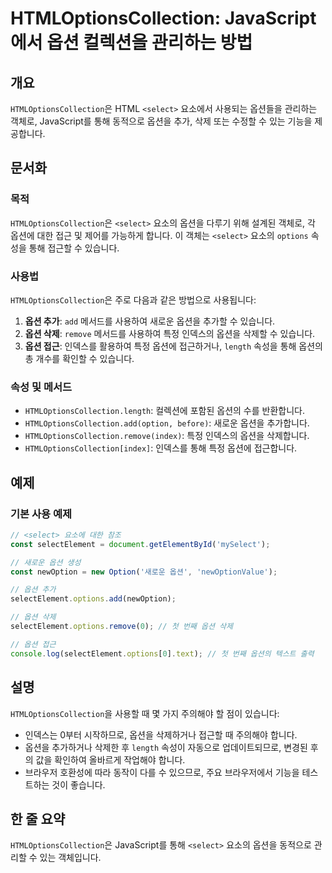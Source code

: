 <!--
Meta Description: # HTMLOptionsCollection: JavaScript에서 옵션 컬렉션을 관리하는 방법 ## 개요 `HTMLOptionsCollection`은 HTML `<select>` 요소에서 사용되는 옵션들을 관리하는 객체로, JavaScript를 통해 동적으로 옵션을 ...
Meta Keywords: htmloptionscollection, 옵션을, select, 있습니다, options
-->

# HTMLOptionsCollection: JavaScript에서 옵션 컬렉션을 관리하는 방법

## 개요
`HTMLOptionsCollection`은 HTML `<select>` 요소에서 사용되는 옵션들을 관리하는 객체로, JavaScript를 통해 동적으로 옵션을 추가, 삭제 또는 수정할 수 있는 기능을 제공합니다.

## 문서화

### 목적
`HTMLOptionsCollection`은 `<select>` 요소의 옵션을 다루기 위해 설계된 객체로, 각 옵션에 대한 접근 및 제어를 가능하게 합니다. 이 객체는 `<select>` 요소의 `options` 속성을 통해 접근할 수 있습니다.

### 사용법
`HTMLOptionsCollection`은 주로 다음과 같은 방법으로 사용됩니다:

1. **옵션 추가**: `add` 메서드를 사용하여 새로운 옵션을 추가할 수 있습니다.
2. **옵션 삭제**: `remove` 메서드를 사용하여 특정 인덱스의 옵션을 삭제할 수 있습니다.
3. **옵션 접근**: 인덱스를 활용하여 특정 옵션에 접근하거나, `length` 속성을 통해 옵션의 총 개수를 확인할 수 있습니다.

### 속성 및 메서드
- `HTMLOptionsCollection.length`: 컬렉션에 포함된 옵션의 수를 반환합니다.
- `HTMLOptionsCollection.add(option, before)`: 새로운 옵션을 추가합니다.
- `HTMLOptionsCollection.remove(index)`: 특정 인덱스의 옵션을 삭제합니다.
- `HTMLOptionsCollection[index]`: 인덱스를 통해 특정 옵션에 접근합니다.

## 예제

### 기본 사용 예제
```javascript
// <select> 요소에 대한 참조
const selectElement = document.getElementById('mySelect');

// 새로운 옵션 생성
const newOption = new Option('새로운 옵션', 'newOptionValue');

// 옵션 추가
selectElement.options.add(newOption);

// 옵션 삭제
selectElement.options.remove(0); // 첫 번째 옵션 삭제

// 옵션 접근
console.log(selectElement.options[0].text); // 첫 번째 옵션의 텍스트 출력
```

## 설명
`HTMLOptionsCollection`을 사용할 때 몇 가지 주의해야 할 점이 있습니다:

- 인덱스는 0부터 시작하므로, 옵션을 삭제하거나 접근할 때 주의해야 합니다.
- 옵션을 추가하거나 삭제한 후 `length` 속성이 자동으로 업데이트되므로, 변경된 후의 값을 확인하여 올바르게 작업해야 합니다.
- 브라우저 호환성에 따라 동작이 다를 수 있으므로, 주요 브라우저에서 기능을 테스트하는 것이 좋습니다.

## 한 줄 요약
`HTMLOptionsCollection`은 JavaScript를 통해 `<select>` 요소의 옵션을 동적으로 관리할 수 있는 객체입니다.